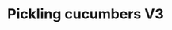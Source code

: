 ---
title: Pickling cucumbers V3
favorite: true
Description: 
source: 
source_url: 
yield: 6 quart jars
active_time: 
total_time: 
tags: condiments
ingredients: "<ul><li>3 cups white vinegar</li>
	<li>9 cups water</li>
	<li>2 medium onions, diced</li>
	<li>10 garlic cloves, minced</li>
	<li>9 tbsp pickling salt</li>
	<li>4 tbsp dill seed</li>
	<li>3 tbsp dill weed</li>
	<li>2 tbsp mustard seed</li>
	<li>2.5 tbsp pepper</li>
	<li>handful of bay leaves</li>
	<li>4 tbsp garlic powder</li>
	<li>3 tbsp onion powder</li></ul>"
instructions:
---